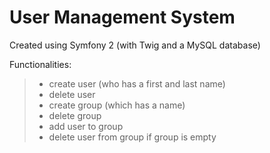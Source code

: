 User Management System
==========

Created using Symfony 2 (with Twig and a MySQL database)

Functionalities:
>- create user (who has a first and last name)
>- delete user
>- create group (which has a name)
>- delete group
>- add user to group
>- delete user from group if group is empty
